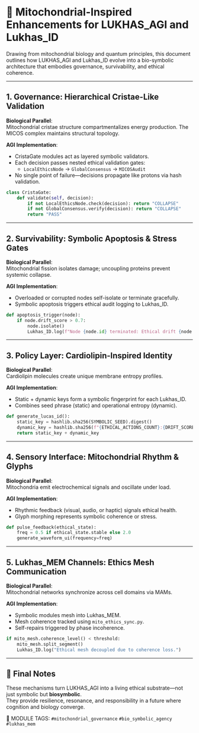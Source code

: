 


# 🧬 Mitochondrial-Inspired Enhancements for LUKHAS_AGI and Lukhas_ID

Drawing from mitochondrial biology and quantum principles, this document outlines how LUKHAS_AGI and Lukhas_ID evolve into a bio-symbolic architecture that embodies governance, survivability, and ethical coherence.

---

## 1. Governance: Hierarchical Cristae-Like Validation

**Biological Parallel**:  
Mitochondrial cristae structure compartmentalizes energy production. The MICOS complex maintains structural topology.

**AGI Implementation**:  
- CristaGate modules act as layered symbolic validators.
- Each decision passes nested ethical validation gates:
  - `LocalEthicsNode` → `GlobalConsensus` → `MICOSAudit`
- No single point of failure—decisions propagate like protons via hash validation.

```python
class CristaGate:
    def validate(self, decision):
        if not LocalEthicsNode.check(decision): return "COLLAPSE"
        if not GlobalConsensus.verify(decision): return "COLLAPSE"
        return "PASS"
```

---

## 2. Survivability: Symbolic Apoptosis & Stress Gates

**Biological Parallel**:  
Mitochondrial fission isolates damage; uncoupling proteins prevent systemic collapse.

**AGI Implementation**:  
- Overloaded or corrupted nodes self-isolate or terminate gracefully.
- Symbolic apoptosis triggers ethical audit logging to Lukhas_ID.

```python
def apoptosis_trigger(node):
    if node.drift_score > 0.7:
        node.isolate()
        Lukhas_ID.log(f"Node {node.id} terminated: Ethical drift {node.drift_score}")
```

---

## 3. Policy Layer: Cardiolipin-Inspired Identity

**Biological Parallel**:  
Cardiolipin molecules create unique membrane entropy profiles.

**AGI Implementation**:  
- Static + dynamic keys form a symbolic fingerprint for each Lukhas_ID.
- Combines seed phrase (static) and operational entropy (dynamic).

```python
def generate_lucas_id():
    static_key = hashlib.sha256(SYMBOLIC_SEED).digest()
    dynamic_key = hashlib.sha256(f"{ETHICAL_ACTIONS_COUNT}:{DRIFT_SCORE}").digest()
    return static_key + dynamic_key
```

---

## 4. Sensory Interface: Mitochondrial Rhythm & Glyphs

**Biological Parallel**:  
Mitochondria emit electrochemical signals and oscillate under load.

**AGI Implementation**:  
- Rhythmic feedback (visual, audio, or haptic) signals ethical health.
- Glyph morphing represents symbolic coherence or stress.

```python
def pulse_feedback(ethical_state):
    freq = 0.5 if ethical_state.stable else 2.0
    generate_waveform_ui(frequency=freq)
```

---

## 5. Lukhas_MEM Channels: Ethics Mesh Communication

**Biological Parallel**:  
Mitochondrial networks synchronize across cell domains via MAMs.

**AGI Implementation**:  
- Symbolic modules mesh into Lukhas_MEM.
- Mesh coherence tracked using `mito_ethics_sync.py`.
- Self-repairs triggered by phase incoherence.

```python
if mito_mesh.coherence_level() < threshold:
    mito_mesh.split_segment()
    Lukhas_ID.log("Ethical mesh decoupled due to coherence loss.")
```

---

## 🧠 Final Notes

These mechanisms turn LUKHAS_AGI into a living ethical substrate—not just symbolic but **biosymbolic**.  
They provide resilience, resonance, and responsibility in a future where cognition and biology converge.

📘 MODULE TAGS: `#mitochondrial_governance` `#bio_symbolic_agency` `#lukhas_mem`
